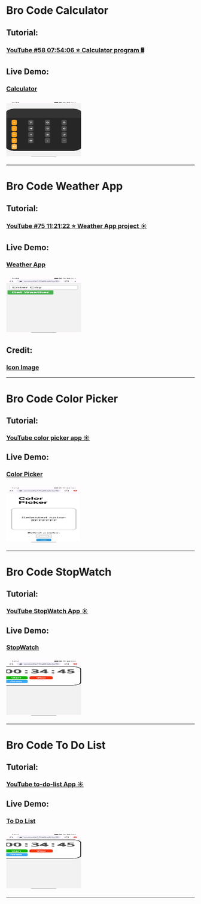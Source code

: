 ###  <link rel="icon" href="./calculator/favicon.ico" >

# Bro Code Calculator
## Tutorial:
### [YouTube #58 07:54:06 ⭐ Calculator program 🖩](https://www.youtube.com/watch?v=lfmg-EJ8gm4)
## Live Demo:
### [Calculator](./calculator)
### <img src='./thumbnail/calculator.jpg' width="200" height="150">
<hr>

# Bro Code Weather App
## Tutorial:
### [YouTube #75 11:21:22 ⭐ Weather App project ☀️](https://www.youtube.com/watch?v=lfmg-EJ8gm4)
## Live Demo:
### [Weather App](./weather-app)
### <img src='./thumbnail/weather-app.jpg' width="200" height="150">
## Credit:
### [Icon Image](https://emojipedia.org/)
<hr>

# Bro Code Color Picker
## Tutorial:
### [YouTube color picker app ☀️](https://www.youtube.com/watch?v=CgkZ7MvWUAA)
## Live Demo:
### [Color Picker](./color-picker)
### <img src='./thumbnail/color-picker.jpg' width="200" height="150">
<hr>

# Bro Code StopWatch
## Tutorial:
### [YouTube StopWatch App ☀️](https://www.youtube.com/watch?v=CgkZ7MvWUAA)
## Live Demo:
### [StopWatch](./stopWatch)
### <img src='./thumbnail/stopWatch.jpg' width="200" height="150">
<hr>

# Bro Code To Do List
## Tutorial:
### [YouTube to-do-list App ☀️](https://www.youtube.com/watch?v=CgkZ7MvWUAA)
## Live Demo:
### [To Do List](./to-do-list)
### <img src='./thumbnail/stopWatch.jpg' width="200" height="150">
<hr>